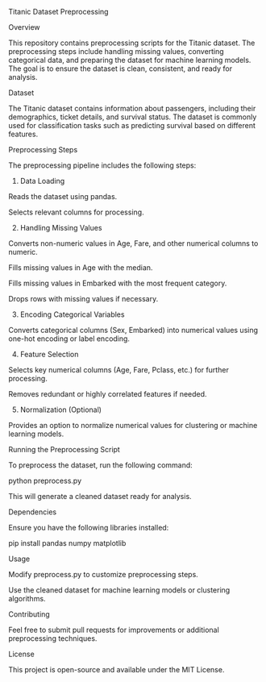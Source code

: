 Titanic Dataset Preprocessing

Overview

This repository contains preprocessing scripts for the Titanic dataset. The preprocessing steps include handling missing values, converting categorical data, and preparing the dataset for machine learning models. The goal is to ensure the dataset is clean, consistent, and ready for analysis.

Dataset

The Titanic dataset contains information about passengers, including their demographics, ticket details, and survival status. The dataset is commonly used for classification tasks such as predicting survival based on different features.

Preprocessing Steps

The preprocessing pipeline includes the following steps:

1. Data Loading

Reads the dataset using pandas.

Selects relevant columns for processing.

2. Handling Missing Values

Converts non-numeric values in Age, Fare, and other numerical columns to numeric.

Fills missing values in Age with the median.

Fills missing values in Embarked with the most frequent category.

Drops rows with missing values if necessary.

3. Encoding Categorical Variables

Converts categorical columns (Sex, Embarked) into numerical values using one-hot encoding or label encoding.

4. Feature Selection

Selects key numerical columns (Age, Fare, Pclass, etc.) for further processing.

Removes redundant or highly correlated features if needed.

5. Normalization (Optional)

Provides an option to normalize numerical values for clustering or machine learning models.

Running the Preprocessing Script

To preprocess the dataset, run the following command:

python preprocess.py

This will generate a cleaned dataset ready for analysis.

Dependencies

Ensure you have the following libraries installed:

pip install pandas numpy matplotlib

Usage

Modify preprocess.py to customize preprocessing steps.

Use the cleaned dataset for machine learning models or clustering algorithms.

Contributing

Feel free to submit pull requests for improvements or additional preprocessing techniques.

License

This project is open-source and available under the MIT License.
